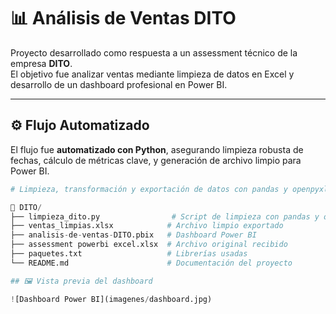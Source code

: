 # 📊 Análisis de Ventas DITO

Proyecto desarrollado como respuesta a un assessment técnico de la empresa **DITO**.  
El objetivo fue analizar ventas mediante limpieza de datos en Excel y desarrollo de un dashboard profesional en Power BI.

---

## ⚙️ Flujo Automatizado

El flujo fue **automatizado con Python**, asegurando limpieza robusta de fechas, cálculo de métricas clave, y generación de archivo limpio para Power BI.

```python
# Limpieza, transformación y exportación de datos con pandas y openpyxl

📂 DITO/
├── limpieza_dito.py                # Script de limpieza con pandas y openpyxl
├── ventas_limpias.xlsx            # Archivo limpio exportado
├── analisis-de-ventas-DITO.pbix   # Dashboard Power BI
├── assessment powerbi excel.xlsx  # Archivo original recibido
├── paquetes.txt                   # Librerías usadas
└── README.md                      # Documentación del proyecto

## 🖼 Vista previa del dashboard

![Dashboard Power BI](imagenes/dashboard.jpg)
